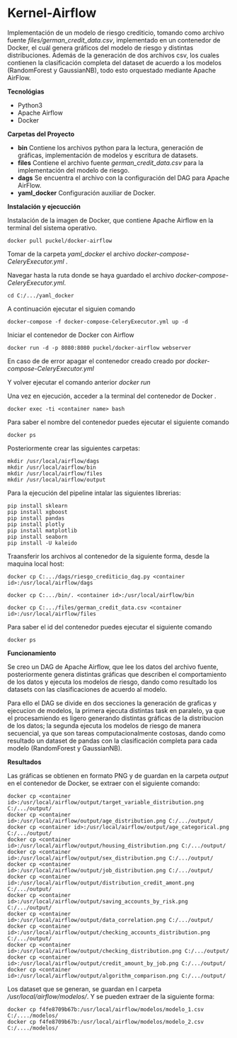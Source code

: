 # Kernel-Airflow
Implementación de un modelo de riesgo crediticio, tomando como archivo fuente *files/german_credit_data.csv*, implementado en un contenedor de Docker, el cuál genera gráficos del modelo de riesgo y distintas distribuciones. Además de la generación de dos archivos csv, los cuales contienen la clasificación completa del dataset de acuerdo a los modelos (RandomForest y GaussianNB), todo esto orquestado mediante Apache AirFlow.


**Tecnológias**
- Python3
- Apache Airflow 
- Docker

**Carpetas del Proyecto**
- **bin** Contiene los archivos python para la lectura, generación de gráficas, implementación de modelos y escritura de datasets.
- **files** Contiene el archivo fuente *german_credit_data.csv* para la implementación del modelo de riesgo. 
- **dags** Se encuentra el archivo con la configuración del DAG para Apache AirFlow.
- **yaml_docker** Configuración auxiliar de Docker.

**Instalación y ejecucción**

Instalación de la imagen de Docker, que contiene Apache Airflow en la terminal del sistema operativo.

```shell
docker pull puckel/docker-airflow
```

Tomar de la carpeta *yaml_docker* el archivo *docker-compose-CeleryExecutor.yml* .

Navegar hasta la ruta donde se haya guardado el archivo *docker-compose-CeleryExecutor.yml*.

```shell
cd C:/.../yaml_docker
```
A continuación ejecutar el siguien comando 
```shell
docker-compose -f docker-compose-CeleryExecutor.yml up -d
```
Iniciar el contenedor de Docker con Airflow

```shell
docker run -d -p 8080:8080 puckel/docker-airflow webserver
```
En caso de de error apagar el contenedor creado creado por *docker-compose-CeleryExecutor.yml*

Y volver ejecutar el comando anterior *docker run*

Una vez en ejecución, acceder a la terminal del contenedor de Docker .

```shell
docker exec -ti <container name> bash
```
Para saber el nombre del contenedor puedes ejecutar el siguiente comando 
```shell
docker ps
```

Posteriormente crear las siguientes carpetas:

```shell
mkdir /usr/local/airflow/dags
mkdir /usr/local/airflow/bin
mkdir /usr/local/airflow/files
mkdir /usr/local/airflow/output
```
Para la ejecución del pipeline intalar las siguientes librerias:

```shell
pip install sklearn
pip install xgboost
pip install pandas
pip install plotly
pip install matplotlib
pip install seaborn
pip install -U kaleido
```

Traansferir los archivos al contenedor de la siguiente forma, desde la maquina local host:

```shell
docker cp C:.../dags/riesgo_crediticio_dag.py <container id>:/usr/local/airflow/dags

docker cp C:.../bin/. <container id>:/usr/local/airflow/bin

docker cp C:.../files/german_credit_data.csv <container id>:/usr/local/airflow/files
```
Para saber el id del contenedor puedes ejecutar el siguiente comando 

```shell
docker ps
```

**Funcionamiento**

Se creo un DAG de Apache Airflow, que lee los datos del archivo fuente, posteriormente genera distintas gráficas que describen el comportamiento de los datos y ejecuta los modelos de riesgo, dando como resultado los datasets con las clasificaciones de acuerdo al modelo.

Para ello el DAG se divide en dos secciones la generación de graficas y ejecucion de modelos, la primera ejecuta distintas task en paralelo, ya que el procesamiendo es ligero generando distintas gráficas de la distribucion de los datos; la segunda ejecuta los modelos de riesgo de manera secuencial, ya que son tareas computacionalmente costosas, dando como resultado un dataset de pandas con la clasificación completa para cada modelo (RandomForest y GaussianNB).


**Resultados**

Las gráficas se obtienen en formato PNG y de guardan en la carpeta *output* en el contenedor de Docker, se extraer con el siguiente comando:
 
 ```shell
docker cp <container id>:/usr/local/airflow/output/target_variable_distribution.png C:/.../output/
docker cp <container id>:/usr/local/airflow/output/age_distribution.png C:/.../output/
docker cp <container id>:/usr/local/airflow/output/age_categorical.png C:/.../output/
docker cp <container id>:/usr/local/airflow/output/housing_distribution.png C:/.../output/
docker cp <container id>:/usr/local/airflow/output/sex_distribution.png C:/.../output/
docker cp <container id>:/usr/local/airflow/output/job_distribution.png C:/.../output/
docker cp <container id>:/usr/local/airflow/output/distribution_credit_amont.png C:/.../output/
docker cp <container id>:/usr/local/airflow/output/saving_accounts_by_risk.png C:/.../output/
docker cp <container id>:/usr/local/airflow/output/data_correlation.png C:/.../output/
docker cp <container id>:/usr/local/airflow/output/checking_accounts_distribution.png C:/.../output/
docker cp <container id>:/usr/local/airflow/output/checking_distribution.png C:/.../output/
docker cp <container id>:/usr/local/airflow/output/credit_amount_by_job.png C:/.../output/
docker cp <container id>:/usr/local/airflow/output/algorithm_comparison.png C:/.../output/
 ```


Los dataset que se generan, se guardan en l carpeta */usr/local/airflow/modelos/*. Y se pueden extraer de la siguiente forma:

```shell
docker cp f4fe8709b67b:/usr/local/airflow/modelos/modelo_1.csv C:/..../modelos/
docker cp f4fe8709b67b:/usr/local/airflow/modelos/modelo_2.csv C:/..../modelos/
```














